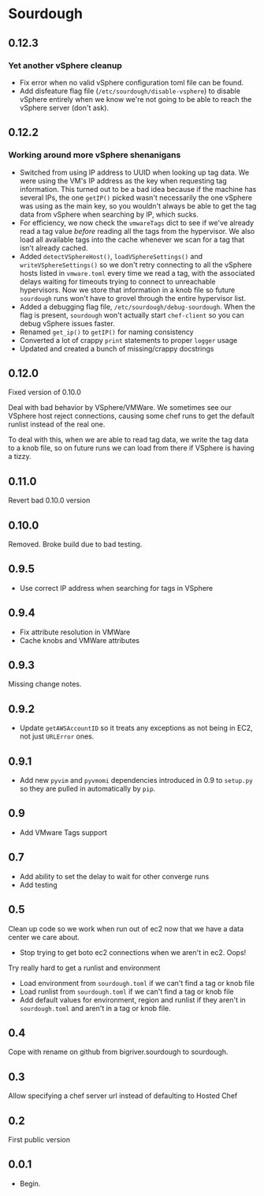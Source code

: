 # Sourdough

## 0.12.3

### Yet another vSphere cleanup

* Fix error when no valid vSphere configuration toml file can be found.
* Add disfeature flag file (`/etc/sourdough/disable-vsphere`) to disable vSphere entirely when we know we're not going to be able to reach the vSphere server (don't ask).

## 0.12.2

### Working around more vSphere shenanigans

* Switched from using IP address to UUID when looking up tag data. We were using the VM's IP address as the key when requesting tag information. This turned out to be a bad idea because if the machine has several IPs, the one `getIP()` picked wasn't necessarily the one vSphere was using as the main key, so you wouldn't always be able to get the tag data from vSphere when searching by IP, which sucks.
* For efficiency, we now check the `vmwareTags` dict to see if we've already read a tag value  _before_ reading all the tags from the hypervisor. We also load all available tags into the cache whenever we scan for a tag that isn't already cached.
* Added `detectVSphereHost()`, `loadVSphereSettings()` and `writeVSphereSettings()` so we don't retry connecting to all the vSphere hosts listed in `vmware.toml` every time we read a tag, with the associated delays waiting for timeouts trying to connect to unreachable hypervisors. Now we store that information in a knob file so future `sourdough` runs won't have to grovel through the entire hypervisor list.
* Added a debugging flag file, `/etc/sourdough/debug-sourdough`.  When the flag is present, `sourdough` won't actually start `chef-client` so you can debug vSphere issues faster.
* Renamed `get_ip()` to `getIP()` for naming consistency
* Converted a lot of crappy `print` statements to proper `logger` usage
* Updated and created a bunch of missing/crappy docstrings

## 0.12.0

Fixed version of 0.10.0

Deal with bad behavior by VSphere/VMWare. We sometimes see our VSphere host reject connections, causing some chef runs to get the default runlist instead of the real one.

To deal with this, when we are able to read tag data, we write the tag data to a knob file, so on future runs we can load from there if VSphere is having a tizzy.

## 0.11.0

Revert bad 0.10.0 version

## 0.10.0

Removed. Broke build due to bad testing.

## 0.9.5

* Use correct IP address when searching for tags in VSphere

## 0.9.4

* Fix attribute resolution in VMWare
* Cache knobs and VMWare attributes

## 0.9.3

Missing change notes.

## 0.9.2

* Update `getAWSAccountID` so it treats any exceptions as not being in EC2, not just `URLError` ones.

## 0.9.1

* Add new `pyvim` and `pyvmomi` dependencies introduced in 0.9 to `setup.py` so they are pulled in automatically by `pip`.

## 0.9

* Add VMware Tags support

## 0.7

* Add ability to set the delay to wait for other converge runs
* Add testing

## 0.5

Clean up code so we work when run out of ec2 now that we have a data center we care about.

* Stop trying to get boto ec2 connections when we aren't in ec2. Oops!

Try really hard to get a runlist and environment

* Load environment from `sourdough.toml` if we can't find a tag or knob file
* Load runlist from `sourdough.toml` if we can't find a tag or knob file
* Add default values for environment, region and runlist if they aren't in `sourdough.toml` and aren't in a tag or knob file.

## 0.4

Cope with rename on github from bigriver.sourdough to sourdough.

## 0.3

Allow specifying a chef server url instead of defaulting to Hosted Chef

## 0.2

First public version

## 0.0.1

* Begin.
